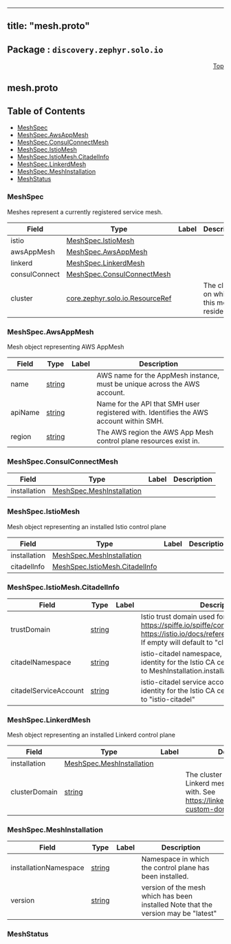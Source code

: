 
---
title: "mesh.proto"
---

## Package : `discovery.zephyr.solo.io`



<a name="top"></a>

<a name="API Reference for mesh.proto"></a>
<p align="right"><a href="#top">Top</a></p>

## mesh.proto


## Table of Contents
  - [MeshSpec](#discovery.zephyr.solo.io.MeshSpec)
  - [MeshSpec.AwsAppMesh](#discovery.zephyr.solo.io.MeshSpec.AwsAppMesh)
  - [MeshSpec.ConsulConnectMesh](#discovery.zephyr.solo.io.MeshSpec.ConsulConnectMesh)
  - [MeshSpec.IstioMesh](#discovery.zephyr.solo.io.MeshSpec.IstioMesh)
  - [MeshSpec.IstioMesh.CitadelInfo](#discovery.zephyr.solo.io.MeshSpec.IstioMesh.CitadelInfo)
  - [MeshSpec.LinkerdMesh](#discovery.zephyr.solo.io.MeshSpec.LinkerdMesh)
  - [MeshSpec.MeshInstallation](#discovery.zephyr.solo.io.MeshSpec.MeshInstallation)
  - [MeshStatus](#discovery.zephyr.solo.io.MeshStatus)







<a name="discovery.zephyr.solo.io.MeshSpec"></a>

### MeshSpec
Meshes represent a currently registered service mesh.


| Field | Type | Label | Description |
| ----- | ---- | ----- | ----------- |
| istio | [MeshSpec.IstioMesh](#discovery.zephyr.solo.io.MeshSpec.IstioMesh) |  |  |
| awsAppMesh | [MeshSpec.AwsAppMesh](#discovery.zephyr.solo.io.MeshSpec.AwsAppMesh) |  |  |
| linkerd | [MeshSpec.LinkerdMesh](#discovery.zephyr.solo.io.MeshSpec.LinkerdMesh) |  |  |
| consulConnect | [MeshSpec.ConsulConnectMesh](#discovery.zephyr.solo.io.MeshSpec.ConsulConnectMesh) |  |  |
| cluster | [core.zephyr.solo.io.ResourceRef](#core.zephyr.solo.io.ResourceRef) |  | The cluster on which this mesh resides. |






<a name="discovery.zephyr.solo.io.MeshSpec.AwsAppMesh"></a>

### MeshSpec.AwsAppMesh
Mesh object representing AWS AppMesh


| Field | Type | Label | Description |
| ----- | ---- | ----- | ----------- |
| name | [string](#string) |  | AWS name for the AppMesh instance, must be unique across the AWS account. |
| apiName | [string](#string) |  | Name for the API that SMH user registered with. Identifies the AWS account within SMH. |
| region | [string](#string) |  | The AWS region the AWS App Mesh control plane resources exist in. |






<a name="discovery.zephyr.solo.io.MeshSpec.ConsulConnectMesh"></a>

### MeshSpec.ConsulConnectMesh



| Field | Type | Label | Description |
| ----- | ---- | ----- | ----------- |
| installation | [MeshSpec.MeshInstallation](#discovery.zephyr.solo.io.MeshSpec.MeshInstallation) |  |  |






<a name="discovery.zephyr.solo.io.MeshSpec.IstioMesh"></a>

### MeshSpec.IstioMesh
Mesh object representing an installed Istio control plane


| Field | Type | Label | Description |
| ----- | ---- | ----- | ----------- |
| installation | [MeshSpec.MeshInstallation](#discovery.zephyr.solo.io.MeshSpec.MeshInstallation) |  |  |
| citadelInfo | [MeshSpec.IstioMesh.CitadelInfo](#discovery.zephyr.solo.io.MeshSpec.IstioMesh.CitadelInfo) |  |  |






<a name="discovery.zephyr.solo.io.MeshSpec.IstioMesh.CitadelInfo"></a>

### MeshSpec.IstioMesh.CitadelInfo



| Field | Type | Label | Description |
| ----- | ---- | ----- | ----------- |
| trustDomain | [string](#string) |  | Istio trust domain used for https/spiffe identity. https://spiffe.io/spiffe/concepts/#trust-domain https://istio.io/docs/reference/glossary/#identity<br>If empty will default to "cluster.local" |
| citadelNamespace | [string](#string) |  | istio-citadel namespace, used to determine identity for the Istio CA cert. If empty will default to MeshInstallation.installation_namespace |
| citadelServiceAccount | [string](#string) |  | istio-citadel service account, used to determine identity for the Istio CA cert. If empty will default to "istio-citadel" |






<a name="discovery.zephyr.solo.io.MeshSpec.LinkerdMesh"></a>

### MeshSpec.LinkerdMesh
Mesh object representing an installed Linkerd control plane


| Field | Type | Label | Description |
| ----- | ---- | ----- | ----------- |
| installation | [MeshSpec.MeshInstallation](#discovery.zephyr.solo.io.MeshSpec.MeshInstallation) |  |  |
| clusterDomain | [string](#string) |  | The cluster domain suffix this Linkerd mesh is configured with. See https://linkerd.io/2/tasks/using-custom-domain/ for info |






<a name="discovery.zephyr.solo.io.MeshSpec.MeshInstallation"></a>

### MeshSpec.MeshInstallation



| Field | Type | Label | Description |
| ----- | ---- | ----- | ----------- |
| installationNamespace | [string](#string) |  | Namespace in which the control plane has been installed. |
| version | [string](#string) |  | version of the mesh which has been installed Note that the version may be "latest" |






<a name="discovery.zephyr.solo.io.MeshStatus"></a>

### MeshStatus






 <!-- end messages -->

 <!-- end enums -->

 <!-- end HasExtensions -->

 <!-- end services -->


